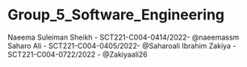 # Group_5_Software_Engineering
Naeema Suleiman Sheikh - SCT221-C004-0414/2022- @naeemassm
Saharo Ali - SCT221-C004-0405/2022- @Saharoali
Ibrahim Zakiya -SCT221-C004-0722/2022 - @Zakiyaali26
